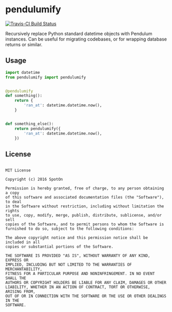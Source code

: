# pendulumify

[![Travis-CI Build Status](https://api.travis-ci.org/SpotOnInc/pendulumify.svg)](https://travis-ci.org/SpotOnInc/pendulumify)

Recursively replace Python standard datetime objects with Pendulum instances.
Can be useful for migrating codebases, or for wrapping database returns or
similar.

## Usage

```python
import datetime
from pendulumify import pendulumify


@pendulumify
def something():
	return {
		'ran_at': datetime.datetime.now(),
	}


def something_else():
	return pendulumify({
		'ran_at': datetime.datetime.now(),
	})
```

## License
```

MIT License

Copyright (c) 2016 SpotOn

Permission is hereby granted, free of charge, to any person obtaining a copy
of this software and associated documentation files (the "Software"), to deal
in the Software without restriction, including without limitation the rights
to use, copy, modify, merge, publish, distribute, sublicense, and/or sell
copies of the Software, and to permit persons to whom the Software is
furnished to do so, subject to the following conditions:

The above copyright notice and this permission notice shall be included in all
copies or substantial portions of the Software.

THE SOFTWARE IS PROVIDED "AS IS", WITHOUT WARRANTY OF ANY KIND, EXPRESS OR
IMPLIED, INCLUDING BUT NOT LIMITED TO THE WARRANTIES OF MERCHANTABILITY,
FITNESS FOR A PARTICULAR PURPOSE AND NONINFRINGEMENT. IN NO EVENT SHALL THE
AUTHORS OR COPYRIGHT HOLDERS BE LIABLE FOR ANY CLAIM, DAMAGES OR OTHER
LIABILITY, WHETHER IN AN ACTION OF CONTRACT, TORT OR OTHERWISE, ARISING FROM,
OUT OF OR IN CONNECTION WITH THE SOFTWARE OR THE USE OR OTHER DEALINGS IN THE
SOFTWARE.
```
